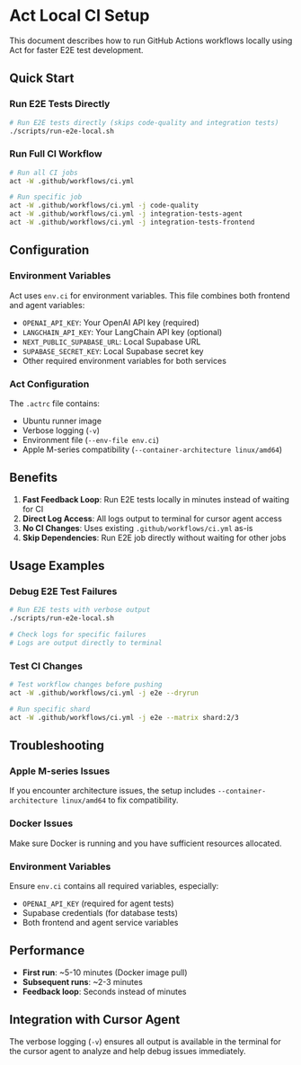# Act Local CI Setup

This document describes how to run GitHub Actions workflows locally using Act for faster E2E test development.

## Quick Start

### Run E2E Tests Directly
```bash
# Run E2E tests directly (skips code-quality and integration tests)
./scripts/run-e2e-local.sh
```

### Run Full CI Workflow
```bash
# Run all CI jobs
act -W .github/workflows/ci.yml

# Run specific job
act -W .github/workflows/ci.yml -j code-quality
act -W .github/workflows/ci.yml -j integration-tests-agent
act -W .github/workflows/ci.yml -j integration-tests-frontend
```

## Configuration

### Environment Variables
Act uses `env.ci` for environment variables. This file combines both frontend and agent variables:
- `OPENAI_API_KEY`: Your OpenAI API key (required)
- `LANGCHAIN_API_KEY`: Your LangChain API key (optional)
- `NEXT_PUBLIC_SUPABASE_URL`: Local Supabase URL
- `SUPABASE_SECRET_KEY`: Local Supabase secret key
- Other required environment variables for both services

### Act Configuration
The `.actrc` file contains:
- Ubuntu runner image
- Verbose logging (`-v`)
- Environment file (`--env-file env.ci`)
- Apple M-series compatibility (`--container-architecture linux/amd64`)

## Benefits

1. **Fast Feedback Loop**: Run E2E tests locally in minutes instead of waiting for CI
2. **Direct Log Access**: All logs output to terminal for cursor agent access
3. **No CI Changes**: Uses existing `.github/workflows/ci.yml` as-is
4. **Skip Dependencies**: Run E2E job directly without waiting for other jobs

## Usage Examples

### Debug E2E Test Failures
```bash
# Run E2E tests with verbose output
./scripts/run-e2e-local.sh

# Check logs for specific failures
# Logs are output directly to terminal
```

### Test CI Changes
```bash
# Test workflow changes before pushing
act -W .github/workflows/ci.yml -j e2e --dryrun

# Run specific shard
act -W .github/workflows/ci.yml -j e2e --matrix shard:2/3
```

## Troubleshooting

### Apple M-series Issues
If you encounter architecture issues, the setup includes `--container-architecture linux/amd64` to fix compatibility.

### Docker Issues
Make sure Docker is running and you have sufficient resources allocated.

### Environment Variables
Ensure `env.ci` contains all required variables, especially:
- `OPENAI_API_KEY` (required for agent tests)
- Supabase credentials (for database tests)
- Both frontend and agent service variables

## Performance

- **First run**: ~5-10 minutes (Docker image pull)
- **Subsequent runs**: ~2-3 minutes
- **Feedback loop**: Seconds instead of minutes

## Integration with Cursor Agent

The verbose logging (`-v`) ensures all output is available in the terminal for the cursor agent to analyze and help debug issues immediately.
